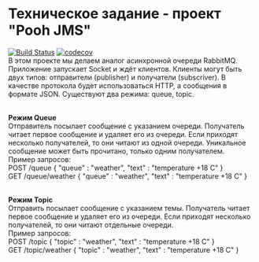 # Техническое задание - проект "Pooh JMS" 
[![Build Status](https://travis-ci.com/VitaliyNasypov/job4j_pooh.svg?branch=master)](https://travis-ci.com/VitaliyNasypov/job4j_pooh)
[![codecov](https://codecov.io/gh/VitaliyNasypov/job4j_pooh/branch/master/graph/badge.svg?token=34ZW4HBXLB)](https://codecov.io/gh/VitaliyNasypov/job4j_pooh)
<br>
В этом проекте мы делаем аналог асинхронной очереди RabbitMQ. Приложение запускает Socket и ждёт клиентов. Клиенты могут быть двух типов: отправители (publisher) и получатели (subscriver). В качестве протокола будет использоваться HTTP, а сообщения в формате JSON. Существуют два режима: queue, topic. 
<br><br>

<b>Режим Queue</b>
<br>
Отправитель посылает сообщение с указанием очереди. Получатель читает первое сообщение и удаляет его из очереди. Если приходят несколько получателей, то они читают из одной очереди. Уникальное сообщение может быть прочитано, только одним получателем.
<br>
Пример запросов:
<br>
POST /queue
{
  "queue" : "weather",
  "text" : "temperature +18 C"
}
<br>
GET /queue/weather
{
  "queue" : "weather",
  "text" : "temperature +18 C"
}
<br><br>


<b>Режим Topic</b>
<br>
Отправить посылает сообщение с указанием темы. Получатель читает первое сообщение и удаляет его из очереди. Если приходят несколько получателей, то они читают отдельные очереди.
<br>
Пример запросов:
<br>
POST /topic
{
  "topic" : "weather",
  "text" : "temperature +18 C"
}
<br>
GET /topic/weather
{
  "topic" : "weather",
  "text" : "temperature +18 C"
}

